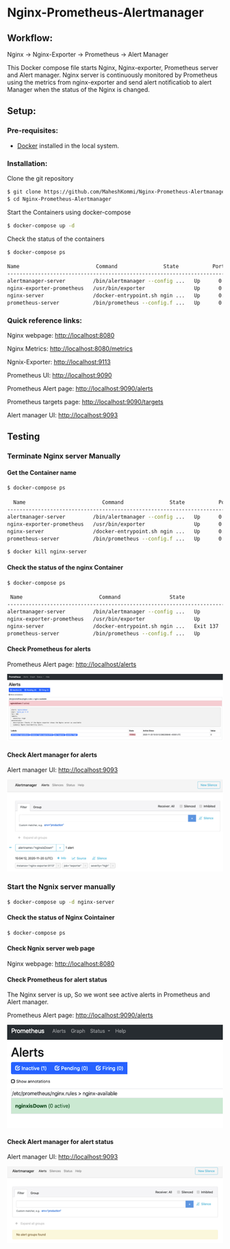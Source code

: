 # Nginx-Prometheus-Alertmanager

## Workflow:
Nginx -> Nginx-Exporter -> Prometheus -> Alert Manager

This Docker compose file starts Nginx, Nginx-exporter, Prometheus server and Alert manager. Nginx server is continuously monitored by Prometheus using the metrics from nginx-exporter and send alert notificatiob to alert Manager when the status of the Nginx is changed.

## Setup:

### Pre-requisites:

- [Docker](https://www.docker.com/get-started) installed in the local system. 

### Installation:

Clone the git repository

```sh
$ git clone https://github.com/MaheshKommi/Nginx-Prometheus-Alertmanager.git
$ cd Nginx-Prometheus-Alertmanager
```
Start the Containers using docker-compose

```sh
$ docker-compose up -d
```
Check the status of the containers

```sh
$ docker-compose ps

Name                         Command               State           Ports         
-------------------------------------------------------------------------------------------
alertmanager-server         /bin/alertmanager --config ...   Up      0.0.0.0:9093->9093/tcp
nginx-exporter-prometheus   /usr/bin/exporter                Up      0.0.0.0:9113->9113/tcp
nginx-server                /docker-entrypoint.sh ngin ...   Up      0.0.0.0:8080->80/tcp  
prometheus-server           /bin/prometheus --config.f ...   Up      0.0.0.0:9090->9090/tc
```

### Quick reference links:

Nginx webpage: [http://localhost:8080](http://localhost:8080)

Nginx Metrics: [http://localhost:8080/metrics](http://localhost:8080/metrics)

Ngnix-Exporter: [http://localhost:9113](http://localhost:9113)

Prometheus UI: [http://localhost:9090](http://localhost:9090)

Prometheus Alert page: [http://localhost:9090/alerts](http://localhost:9090/alerts)

Prometheus targets page: [http://localhost:9090/targets](http://localhost:9090/targets)

Alert manager UI:   [http://localhost:9093](http://localhost:9093)

## Testing

### Terminate Nginx server Manually

#### Get the Container name

```sh
$ docker-compose ps

  Name                         Command               State           Ports         
-------------------------------------------------------------------------------------------
alertmanager-server         /bin/alertmanager --config ...   Up      0.0.0.0:9093->9093/tcp
nginx-exporter-prometheus   /usr/bin/exporter                Up      0.0.0.0:9113->9113/tcp
nginx-server                /docker-entrypoint.sh ngin ...   Up      0.0.0.0:8080->80/tcp  
prometheus-server           /bin/prometheus --config.f ...   Up      0.0.0.0:9090->9090/tcp
```

```sh
$ docker kill nginx-server
```

#### Check the status of the nginx Container

```sh
$ docker-compose ps

 Name                         Command                State             Ports         
----------------------------------------------------------------------------------------------
alertmanager-server         /bin/alertmanager --config ...   Up         0.0.0.0:9093->9093/tcp
nginx-exporter-prometheus   /usr/bin/exporter                Up         0.0.0.0:9113->9113/tcp
nginx-server                /docker-entrypoint.sh ngin ...   Exit 137                         
prometheus-server           /bin/prometheus --config.f ...   Up         0.0.0.0:9090->9090/tcp
```

#### Check Prometheus for alerts 

Prometheus Alert page: [http://localhost/alerts](http://localhost/alerts)


![Screenshot](assets/Nginx_down_prometheus.png)


#### Check Alert manager for alerts 

Alert manager UI:   [http://localhost:9093](http://localhost:9093)


![Screenshot](assets/Nginx_down_alertmanager.png)



### Start the Ngnix server manually 

```sh
$ docker-compose up -d nginx-server
```
#### Check the status of Nginx Cointainer
 
```sh
$ docker-compose ps
```

#### Check Ngnix server web page

Nginx webpage: [http://localhost:8080](http://localhost:8080)


#### Check Prometheus for alert status

The Nginx server is up, So we wont see active alerts in Prometheus and Alert manager.

Prometheus Alert page: [http://localhost:9090/alerts](http://localhost:9090/alerts)

![Screenshot](assets/Nginx_up_prometheus.png)


#### Check Alert manager for alert status

Alert manager UI:   [http://localhost:9093](http://localhost:9093)

![Screenshot](assets/Nginx_up_alertmanager.png)






 
